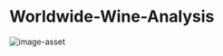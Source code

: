 # Worldwide-Wine-Analysis

![image-asset](https://github.com/user-attachments/assets/a6df6e2f-8267-44de-90cb-8358c64dd032)
